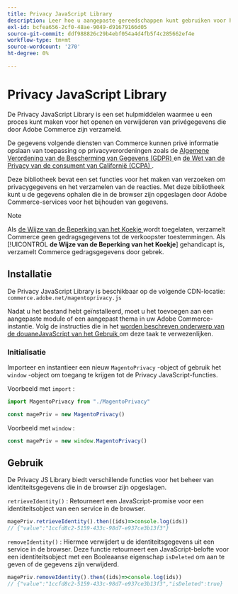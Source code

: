 ```yaml
---
title: Privacy JavaScript Library
description: Leer hoe u aangepaste gereedschappen kunt gebruiken voor het openen en verwijderen van persoonlijke klantgegevens die door Adobe Commerce zijn verzameld.
exl-id: bcfea656-2cf0-48ae-9049-d91679166d05
source-git-commit: ddf988826c29b4ebf054a4d4fb5f4c285662ef4e
workflow-type: tm+mt
source-wordcount: '270'
ht-degree: 0%

---
```


<!-- TODO: Remove this topic and redirect to the adobe-privacy-javascript-library.md when the Adobe privacy library has been integrated with Commerce. -->

# Privacy JavaScript Library

De Privacy JavaScript Library is een set hulpmiddelen waarmee u een proces kunt maken voor het openen en verwijderen van privégegevens die door Adobe Commerce zijn verzameld.

De gegevens volgende diensten van Commerce kunnen privé informatie opslaan van toepassing op privacyverordeningen zoals de [ Algemene Verordening van de Bescherming van Gegevens (GDPR) ](gdpr.md) en [ de Wet van de Privacy van de consument van Californië (CCPA) ](ccpa.md).

Deze bibliotheek bevat een set functies voor het maken van verzoeken om privacygegevens en het verzamelen van de reacties. Met deze bibliotheek kunt u de gegevens ophalen die in de browser zijn opgeslagen door Adobe Commerce-services voor het bijhouden van gegevens.

>[!NOTE]
>
>Als [ de Wijze van de Beperking van het Koekje ](https://experienceleague.adobe.com/docs/commerce-admin/start/compliance/privacy/compliance-cookie-law.html) wordt toegelaten, verzamelt Commerce geen gedragsgegevens tot de verkoopster toestemmingen. Als [!UICONTROL **de Wijze van de Beperking van het Koekje**] gehandicapt is, verzamelt Commerce gedragsgegevens door gebrek.

## Installatie

De Privacy JavaScript Library is beschikbaar op de volgende CDN-locatie: `commerce.adobe.net/magentoprivacy.js`

Nadat u het bestand hebt geïnstalleerd, moet u het toevoegen aan een aangepaste module of een aangepast thema in uw Adobe Commerce-instantie. Volg de instructies die in het [ worden beschreven onderwerp van de douaneJavaScript van het Gebruik ](https://developer.adobe.com/commerce/frontend-core/javascript/custom/) om deze taak te verwezenlijken.

### Initialisatie

Importeer en instantieer een nieuw `MagentoPrivacy` -object of gebruik het `window` -object om toegang te krijgen tot de Privacy JavaScript-functies.

Voorbeeld met `import` :

```js
import MagentoPrivacy from "./MagentoPrivacy"

const magePriv = new MagentoPrivacy()
```

Voorbeeld met `window` :

```js
const magePriv = new window.MagentoPrivacy()
```

## Gebruik

De Privacy JS Library biedt verschillende functies voor het beheer van identiteitsgegevens die in de browser zijn opgeslagen.

`retrieveIdentity()`
: Retourneert een JavaScript-promise voor een identiteitsobject van een service in de browser.

```js
magePriv.retrieveIdentity().then((ids)=>console.log(ids))
// {"value":"1ccfd8c2-5159-433c-98d7-e937ce3b13f3"}
```

`removeIdentity()`
: Hiermee verwijdert u de identiteitsgegevens uit een service in de browser.
Deze functie retourneert een JavaScript-belofte voor een identiteitsobject met een Booleaanse eigenschap `isDeleted` om aan te geven of de gegevens zijn verwijderd.

```js
magePriv.removeIdentity().then((ids)=>console.log(ids))
// {"value":"1ccfd8c2-5159-433c-98d7-e937ce3b13f3","isDeleted":true}
```
